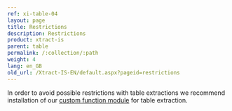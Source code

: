 ```yaml
---
ref: xi-table-04
layout: page
title: Restrictions
description: Restrictions
product: xtract-is
parent: table
permalink: /:collection/:path
weight: 4
lang: en_GB
old_url: /Xtract-IS-EN/default.aspx?pageid=restrictions
---
```


In order to avoid possible restrictions with table extractions we recommend installation of our [custom function module](../sap-customizing/custom-function-module-for-table-extraction) for table extraction.
